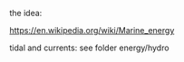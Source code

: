 the idea:

https://en.wikipedia.org/wiki/Marine_energy

tidal and currents: see folder energy/hydro
